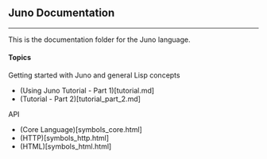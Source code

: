 ## Juno Documentation
----

This is the documentation folder for the Juno language.  

#### Topics

Getting started with Juno and general Lisp concepts
* (Using Juno Tutorial - Part 1)[tutorial.md]
* (Tutorial - Part 2)[tutorial_part_2.md]

API
* (Core Language)[symbols_core.html]
* (HTTP)[symbols_http.html]
* (HTML)[symbols_html.html]

